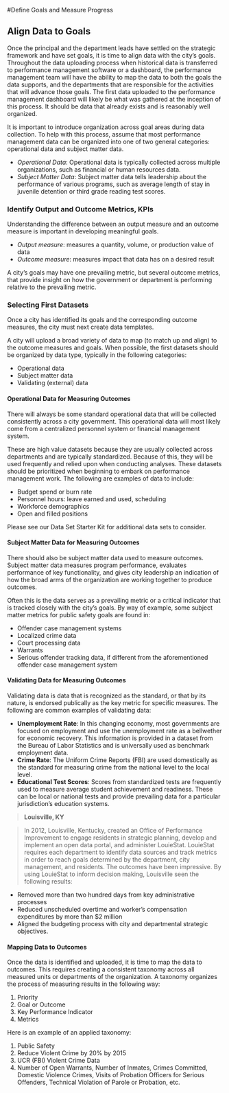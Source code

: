 #Define Goals and Measure Progress
## Align Data to Goals

Once the principal and the department leads have settled on the strategic framework and have set goals, it is time to align data with the city’s goals. Throughout the data uploading process when historical data is transferred to performance management software or a dashboard, the performance management team will have the ability to map the data to both the goals the data supports, and the departments that are responsible for the activities that will advance those goals. The first data uploaded to the performance management dashboard will likely be what was gathered at the inception of this process. It should be data that already exists and is reasonably well organized.

It is important to introduce organization across goal areas during data collection. To help with this process, assume that most performance management data can be organized into one of two general categories: operational data and subject matter data.

* *Operational Data*: Operational data is typically collected across multiple organizations, such as financial or human resources data. 
* *Subject Matter Data*: Subject matter data tells leadership about the performance of various programs, such as average length of stay in juvenile detention or third grade reading test scores.

### Identify Output and Outcome Metrics, KPIs

Understanding the difference between an output measure and an outcome measure is important in developing meaningful goals.

* *Output measure*: measures a quantity, volume, or production value of data
* *Outcome measure*: measures impact that data has on a desired result

A city’s goals may have one prevailing metric, but several outcome metrics, that provide insight on how the government or department is performing relative to the prevailing metric.

### Selecting First Datasets

Once a city has identified its goals and the corresponding outcome measures, the city must next create data templates.

A city will upload a broad variety of data to map (to match up and align) to the outcome measures and goals. When possible, the first datasets should be organized by data type, typically in the following categories:

* Operational data
* Subject matter data
* Validating (external) data

#### Operational Data for Measuring Outcomes

There will always be some standard operational data that will be collected consistently across a city government. This operational data will most likely come from a centralized personnel system or financial management system.

These are high value datasets because they are usually collected across departments and are typically standardized. Because of this, they will be used frequently and relied upon when conducting analyses. These datasets should be prioritized when beginning to embark on performance management work. The following are examples of data to include:

* Budget spend or burn rate
* Personnel hours: leave earned and used, scheduling
* Workforce demographics
* Open and filled positions

Please see our Data Set Starter Kit for additional data sets to consider.

#### Subject Matter Data for Measuring Outcomes

There should also be subject matter data used to measure outcomes. Subject matter data measures program performance, evaluates performance of key functionality, and gives city leadership an indication of how the broad arms of the organization are working together to produce outcomes.

Often this is the data serves as a prevailing metric or a critical indicator that is tracked closely with the city’s goals. By way of example, some subject matter metrics for public safety goals are found in:

* Offender case management systems
* Localized crime data
* Court processing data
* Warrants
* Serious offender tracking data, if different from the aforementioned offender case management system

#### Validating Data for Measuring Outcomes

Validating data is data that is recognized as the standard, or that by its nature, is endorsed publically as the key metric for specific measures. The following are common examples of validating data:

* **Unemployment Rate**: In this changing economy, most governments are focused on employment and use the unemployment rate as a bellwether for economic recovery. This information is provided in a dataset from the Bureau of Labor Statistics and is universally used as benchmark employment data.
* **Crime Rate**: The Uniform Crime Reports (FBI) are used domestically as the standard for measuring crime from the national level to the local level.
* **Educational Test Scores**: Scores from standardized tests are frequently used to measure average student achievement and readiness. These can be local or national tests and provide prevailing data for a particular jurisdiction’s education systems.

> **Louisville, KY**

> In 2012, Louisville, Kentucky, created an Office of Performance Improvement to engage residents in strategic planning, develop and implement an open data portal, and administer LouieStat. LouieStat requires each department to identify data sources and track metrics in order to reach goals determined by the department, city management, and residents. The outcomes have been impressive. By using LouieStat to inform decision making, Louisville seen the following results:
* Removed more than two hundred days from key administrative processes
* Reduced unscheduled overtime and worker’s compensation expenditures by more than $2 million
* Aligned the budgeting process with city and departmental strategic objectives.


#### Mapping Data to Outcomes

Once the data is identified and uploaded, it is time to map the data to outcomes. This requires creating a consistent taxonomy across all measured units or departments of the organization. A taxonomy organizes the process of measuring results in the following way:
1. Priority
1. Goal or Outcome
1. Key Performance Indicator
1. Metrics

Here is an example of an applied taxonomy:
1. Public Safety
1. Reduce Violent Crime by 20% by 2015
1. UCR (FBI) Violent Crime Data
1. Number of Open Warrants, Number of Inmates, Crimes Committed, Domestic Violence Crimes, Visits of Probation Officers for Serious Offenders, Technical Violation of Parole or Probation, etc.